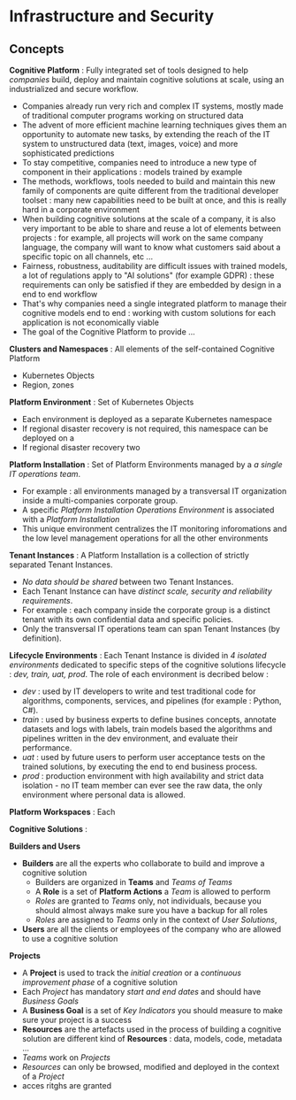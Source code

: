 # Infrastructure and Security

## Concepts

**Cognitive Platform** : Fully integrated set of tools designed to help *companies* build, deploy and maintain cognitive solutions at scale, using an industrialized and secure workflow.
- Companies already run very rich and complex IT systems, mostly made of traditional computer programs working on structured data
- The advent of more efficient machine learning techniques gives them an opportunity to automate new tasks, by extending the reach of the IT system to unstructured data (text, images, voice) and more sophisticated predictions
- To stay competitive, companies need to introduce a new type of component in their applications : models trained by example
- The methods, workflows, tools needed to build and maintain this new family of components are quite different from the traditional developer toolset : many new capabilities need to be built at once, and this is really hard in a corporate environment
- When building cognitive solutions at the scale of a company, it is also very important to be able to share and reuse a lot of elements between projects : for example, all projects will work on the same company language, the company will want to know what customers said about a specific topic on all channels, etc ...
- Fairness, robustness, auditability are difficult issues with trained models, a lot of regulations apply to "AI solutions" (for example GDPR) : these requirements can only be satisfied if they are embedded by design in a end to end workflow
- That's why companies need a single integrated platform to manage their cognitive models end to end : working with custom solutions for each application is not economically viable
- The goal of the Cognitive Platform to provide ...

**Clusters and Namespaces** : All elements of the self-contained Cognitive Platform 
- Kubernetes Objects
- Region, zones

**Platform Environment** : Set of Kubernetes Objects
- Each environment is deployed as a separate Kubernetes namespace
- If regional disaster recovery is not required, this namespace can be deployed on a 
- If regional disaster recovery two

**Platform Installation** : Set of Platform Environments managed by a *a single IT operations team*. 
- For example : all environments managed by a transversal IT organization inside a multi-companies corporate group.
- A specific *Platform Installation Operations Environment* is associated with a *Platform Installation*
- This unique environment centralizes the IT monitoring inforomations and the low level management operations for all the other environments

**Tenant Instances** : A Platform Installation is a collection of strictly separated Tenant Instances. 
- *No data should be shared* between two Tenant Instances.
- Each Tenant Instance can have *distinct scale, security and reliability requirements*.
- For example : each company inside the corporate group is a distinct tenant with its own confidential data and specific policies.
- Only the transversal IT operations team can span Tenant Instances (by definition).

**Lifecycle Environments** : Each Tenant Instance is divided in *4 isolated environments* dedicated to specific steps of the cognitive solutions lifecycle : *dev, train, uat, prod*. The role of each environment is decribed below :
- *dev* : used by IT developers to write and test traditional code for algorithms, components, services, and pipelines (for example : Python, C#).
- *train* : used by business experts to define busines concepts, annotate datasets and logs with labels, train models based the algorithms and pipelines written in the dev environment, and evaluate their performance.
- *uat* : used by future users to perform user acceptance tests on the trained solutions, by executing the end to end business process.
- *prod* : production environment with high availability and strict data isolation - no IT team member can ever see the raw data, the only environment where personal data is allowed.

**Platform Workspaces** : Each 

**Cognitive Solutions** :


**Builders and Users**
- **Builders** are all the experts who collaborate to build and improve a cognitive solution
  - Builders are organized in **Teams** and *Teams of Teams*
  - A **Role** is a set of **Platform Actions** a *Team* is allowed to perform
  - *Roles* are granted to *Teams* only, not individuals, because you should almost always make sure you have a backup for all roles
  - *Roles* are assigned to *Teams* only in the context of *User Solutions*, 
- **Users** are all the clients or employees of the company who are allowed to use a cognitive solution

**Projects**
  - A **Project** is used to track the *initial creation* or a *continuous improvement phase* of a cognitive solution
  - Each *Project* has mandatory *start and end dates* and should have *Business Goals*
  - A **Business Goal** is a set of *Key Indicators* you should measure to make sure your project is a success
  - **Resources** are the artefacts used in the process of building a cognitive solution are different kind of **Resources** : data, models, code, metadata ...
  - *Teams* work on *Projects*
  - *Resources* can only be browsed, modified and deployed in the context of a *Project*
  - acces ritghs are granted  
